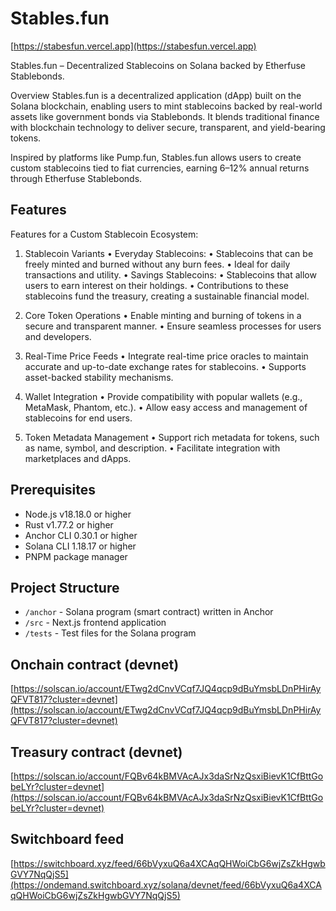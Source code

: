 # Stables.fun

[https://stabesfun.vercel.app](https://stabesfun.vercel.app)

Stables.fun – Decentralized Stablecoins on Solana backed by Etherfuse Stablebonds.

Overview
Stables.fun is a decentralized application (dApp) built on the Solana blockchain, enabling users to mint stablecoins backed by real-world assets like government bonds via Stablebonds. It blends traditional finance with blockchain technology to deliver secure, transparent, and yield-bearing tokens.

Inspired by platforms like Pump.fun, Stables.fun allows users to create custom stablecoins tied to fiat currencies, earning 6–12% annual returns through Etherfuse Stablebonds. 



## Features

Features for a Custom Stablecoin Ecosystem:

1. Stablecoin Variants
	•	Everyday Stablecoins:
	•	Stablecoins that can be freely minted and burned without any burn fees.
	•	Ideal for daily transactions and utility.
	•	Savings Stablecoins:
	•	Stablecoins that allow users to earn interest on their holdings.
	•	Contributions to these stablecoins fund the treasury, creating a sustainable financial model.

2. Core Token Operations
	•	Enable minting and burning of tokens in a secure and transparent manner.
	•	Ensure seamless processes for users and developers.

3. Real-Time Price Feeds
	•	Integrate real-time price oracles to maintain accurate and up-to-date exchange rates for stablecoins.
	•	Supports asset-backed stability mechanisms.

4. Wallet Integration
	•	Provide compatibility with popular wallets (e.g., MetaMask, Phantom, etc.).
	•	Allow easy access and management of stablecoins for end users.

5. Token Metadata Management
	•	Support rich metadata for tokens, such as name, symbol, and description.
	•	Facilitate integration with marketplaces and dApps.

## Prerequisites

- Node.js v18.18.0 or higher
- Rust v1.77.2 or higher
- Anchor CLI 0.30.1 or higher
- Solana CLI 1.18.17 or higher
- PNPM package manager

## Project Structure

- `/anchor` - Solana program (smart contract) written in Anchor
- `/src` - Next.js frontend application
- `/tests` - Test files for the Solana program

## Onchain contract (devnet)
[https://solscan.io/account/ETwg2dCnvVCqf7JQ4qcp9dBuYmsbLDnPHirAyQFVT817?cluster=devnet](https://solscan.io/account/ETwg2dCnvVCqf7JQ4qcp9dBuYmsbLDnPHirAyQFVT817?cluster=devnet)

## Treasury contract (devnet)
[https://solscan.io/account/FQBv64kBMVAcAJx3daSrNzQsxiBievK1CfBttGobeLYr?cluster=devnet](https://solscan.io/account/FQBv64kBMVAcAJx3daSrNzQsxiBievK1CfBttGobeLYr?cluster=devnet)

## Switchboard feed 
[https://switchboard.xyz/feed/66bVyxuQ6a4XCAqQHWoiCbG6wjZsZkHgwbGVY7NqQjS5](https://ondemand.switchboard.xyz/solana/devnet/feed/66bVyxuQ6a4XCAqQHWoiCbG6wjZsZkHgwbGVY7NqQjS5)



